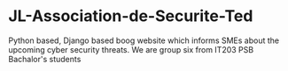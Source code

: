 # JL-Association-de-Securite-Ted
Python based, Django based boog website which informs SMEs about the upcoming cyber security threats.
We are group six from IT203 PSB Bachalor's students

